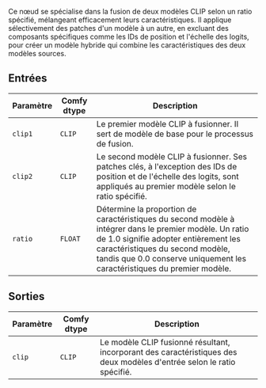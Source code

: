 Ce nœud se spécialise dans la fusion de deux modèles CLIP selon un ratio spécifié, mélangeant efficacement leurs caractéristiques. Il applique sélectivement des patches d'un modèle à un autre, en excluant des composants spécifiques comme les IDs de position et l'échelle des logits, pour créer un modèle hybride qui combine les caractéristiques des deux modèles sources.

## Entrées

| Paramètre | Comfy dtype | Description |
|-----------|-------------|-------------|
| `clip1`   | `CLIP`      | Le premier modèle CLIP à fusionner. Il sert de modèle de base pour le processus de fusion. |
| `clip2`   | `CLIP`      | Le second modèle CLIP à fusionner. Ses patches clés, à l'exception des IDs de position et de l'échelle des logits, sont appliqués au premier modèle selon le ratio spécifié. |
| `ratio`   | `FLOAT`     | Détermine la proportion de caractéristiques du second modèle à intégrer dans le premier modèle. Un ratio de 1.0 signifie adopter entièrement les caractéristiques du second modèle, tandis que 0.0 conserve uniquement les caractéristiques du premier modèle. |

## Sorties

| Paramètre | Comfy dtype | Description |
|-----------|-------------|-------------|
| `clip`    | `CLIP`      | Le modèle CLIP fusionné résultant, incorporant des caractéristiques des deux modèles d'entrée selon le ratio spécifié. |
